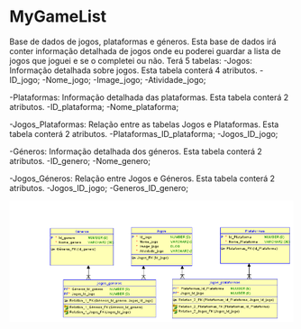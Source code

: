 # MyGameList
Base de dados de jogos, plataformas e géneros. Esta base de dados irá conter informação detalhada de jogos onde eu poderei guardar a lista de jogos que joguei e se o completei ou não.
Terá 5 tabelas:
-Jogos: Informação detalhada sobre jogos.
  Esta tabela conterá 4 atributos.
    -ID_jogo;
    -Nome_jogo;
    -Image_jogo;
    -Atividade_jogo;
    
-Plataformas: Informação detalhada das plataformas.
  Esta tabela conterá 2 atributos.
    -ID_plataforma;
    -Nome_plataforma;
    
-Jogos_Plataformas: Relação entre as tabelas Jogos e Plataformas.
  Esta tabela conterá 2 atributos.
    -Plataformas_ID_plataforma;
    -Jogos_ID_jogo;
    
-Géneros: Informação detalhada dos géneros.
  Esta tabela conterá 2 atributos.
    -ID_genero;
    -Nome_genero;
  
-Jogos_Géneros: Relação entre Jogos e Géneros.
  Esta tabela conterá 2 atributos.
    -Jogos_ID_jogo;
    -Generos_ID_genero;
    
![](images/OtDKil7%20-%20Imgur.png)
